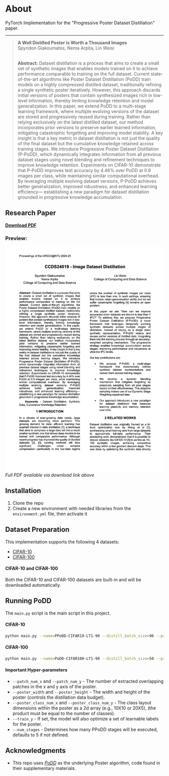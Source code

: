 # About
PyTorch Implementation for the "Progressive Poster Dataset Distillation" paper.  

___

> **A Well Distilled Poster is Worth a Thousand Images**<br>
> Spyridon Giakoumatos, Nema Arpita, Lin Weisi<br>
> <br>
>
>**Abstract:** Dataset distillation is a process that aims to create a small set of synthetic images that enables models trained on it to achieve
performance comparable to training on the full
dataset. Current state-of-the-art algorithms like
Poster Dataset Distillation (PoDD) train models on
a highly compressed distilled dataset, traditionally
refining a single synthetic poster iteratively.
However, this approach discards initial versions of
posters that contain synthesized images rich in low-
level information, thereby limiting knowledge
retention and model generalization. In this paper,
we extend PoDD to a multi-stage learning
framework, where multiple evolving versions of the
dataset are stored and progressively reused during
training. Rather than relying exclusively on the
latest distilled dataset, our method incorporates
prior versions to preserve earlier learned
information, mitigating catastrophic forgetting and
improving model stability. A key insight is that a key
metric in dataset distillation is not just the quality of
the final dataset but the cumulative knowledge
retained across training stages. We introduce
Progressive Poster Dataset Distillation (P-PoDD),
which dynamically integrates information from all
previous dataset stages using novel blending and
refinement techniques to improve knowledge
retention. Experiments on CIFAR-10 demonstrate
that P-PoDD improves test accuracy by 4.46% over
PoDD at 0.9 images per class, while maintaining
similar computational overhead. By leveraging
multiple evolving dataset versions, P-PoDD
achieves better generalization, improved
robustness, and enhanced learning efficiency—
establishing a new paradigm for dataset distillation
grounded in progressive knowledge accumulation.


## Research Paper

[**Download PDF**](./PPoDD_Final.pdf) 

### Preview:
![Paper Preview](./PPoDD_Preview.png)
*Full PDF available via download link above*

## Installation 
1.  Clone the repo
2. Create a new environment with needed libraries from the `environment.yml` file, then activate it

## Dataset Preparation
This implementation supports the following 4 datasets:
- [CIFAR-10](https://paperswithcode.com/dataset/cifar-10)
- [CIFAR-100](https://paperswithcode.com/dataset/cifar-100)


#### CIFAR-10 and CIFAR-100
Both the CIFAR-10 and CIFAR-100 datasets are built-in and will be downloaded automatically. 

## Running PoDD
The `main.py` script is the main script in this project.

#### CIFAR-10
```bash
python main.py --name=PPoDD-CIFAR10-LT1-90 --distill_batch_size=96 --patch_num_x=16 --patch_num_y=6 --dataset=cifar10 --num_train_eval=8 --update_steps=1 --batch_size=5000 --ddtype=curriculum --cctype=2 --epoch=10000 --test_freq=10 --print_freq=10 --arch=convnet --window=60 --minwindow=0 --totwindow=200 --inner_optim=Adam --outer_optim=Adam --inner_lr=0.001 --lr=0.001 --syn_strategy=flip_rotate --real_strategy=flip_rotate --seed=0 --zca --comp_ipc=1 --class_area_width=32 --class_area_height=32 --poster_width=153 --poster_height=60 --poster_class_num_x=5 --poster_class_num_y=2 --num_stages=5
```

#### CIFAR-100
```bash
python main.py --name=PoDD-CIFAR100-LT1-90 --distill_batch_size=50 --patch_num_x=20 --patch_num_y=20 --dataset=cifar100 --num_train_eval=8 --update_steps=1 --batch_size=2000 --ddtype=curriculum --cctype=2 --epoch=10000 --test_freq=10 --print_freq=10 --arch=convnet --window=100 --minwindow=0 --totwindow=300 --inner_optim=Adam --outer_optim=Adam --inner_lr=0.001 --lr=0.001 --syn_strategy=flip_rotate --real_strategy=flip_rotate --seed=0 --zca --comp_ipc=1 --class_area_width=32 --class_area_height=32 --poster_width=303 --poster_height=303 --poster_class_num_x=10 --poster_class_num_y=10 --train_y --num_stages=5
```


#### Important Hyper-parameters
- `--patch_num_x` and `--patch_num_y` - The number of extracted overlapping patches in the x and y axis of the poster.
- `--poster_width` and `--poster_height` - The width and height of the poster (controls the distillation data budget).
- `--poster_class_num_x` and `--poster_class_num_y` - The class layout dimensions within the poster as a 2d array (e.g., 10X10 or 20X5), 
(the product must be equal to the number of classes).
- `--train_y` - If set, the model will also optimize a set of learnable labels for the poster.
- `--num_stages` - Determines how many PPoDD stages will be executed, defaults to 5 if not defined.


## Acknowledgments
- This repo uses [*PoDD*](https://arxiv.org/pdf/2403.12040) as the underlying Poster algorithm, code found in their supplementary materials.

